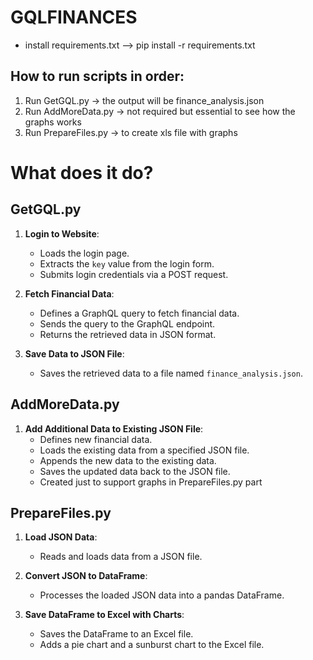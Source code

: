 # GQLFINANCES
- install requirements.txt --> pip install -r requirements.txt

## How to run scripts in order: 
1. Run GetGQL.py -> the output will be finance_analysis.json
2. Run AddMoreData.py -> not required but essential to see how the graphs works
3. Run PrepareFiles.py -> to create xls file with graphs

# What does it do? 

## GetGQL.py

1. **Login to Website**:
   - Loads the login page.
   - Extracts the `key` value from the login form.
   - Submits login credentials via a POST request.

2. **Fetch Financial Data**:
   - Defines a GraphQL query to fetch financial data.
   - Sends the query to the GraphQL endpoint.
   - Returns the retrieved data in JSON format.

3. **Save Data to JSON File**:
   - Saves the retrieved data to a file named `finance_analysis.json`.

## AddMoreData.py

1. **Add Additional Data to Existing JSON File**:
   - Defines new financial data.
   - Loads the existing data from a specified JSON file.
   - Appends the new data to the existing data.
   - Saves the updated data back to the JSON file.
   - Created just to support graphs in PrepareFiles.py part

## PrepareFiles.py

1. **Load JSON Data**:
   - Reads and loads data from a JSON file.

2. **Convert JSON to DataFrame**:
   - Processes the loaded JSON data into a pandas DataFrame.

3. **Save DataFrame to Excel with Charts**:
   - Saves the DataFrame to an Excel file.
   - Adds a pie chart and a sunburst chart to the Excel file.


